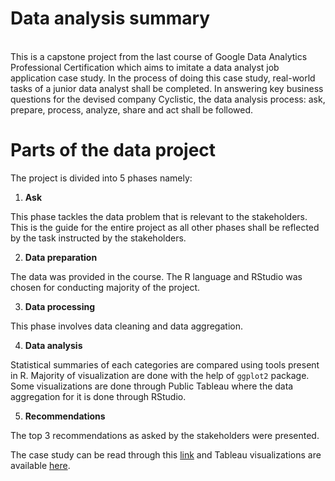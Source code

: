 # Data analysis summary
<br>This is a capstone project from the last course of Google Data Analytics Professional Certification which aims to imitate a data analyst job application case study. In the process of doing this case study, real-world tasks of a junior data analyst shall be completed. In answering key business questions for the devised company Cyclistic, the data analysis process: ask, prepare, process, analyze, share and act shall be followed.<br>

# Parts of the data project
The project is divided into 5 phases namely:
1. **Ask**

This phase tackles the data problem that is relevant to the stakeholders. This is the guide for the entire project as all other phases shall be reflected by the task instructed by the stakeholders.

2. **Data preparation**

The data was provided in the course. The R language and RStudio was chosen for conducting majority of the project.

3. **Data processing**

This phase involves data cleaning and data aggregation.

4. **Data analysis**

Statistical summaries of each categories are compared using tools present in R. Majority of visualization are done with the help of `ggplot2` package. Some visualizations are done through Public Tableau where the data aggregation for it is done through RStudio.

5. **Recommendations**

The top 3 recommendations as asked by the stakeholders were presented.<br>

The case study can be read through this [link](https://moy17.github.io/Cyclistic-Bikeshare/) and Tableau visualizations are available [here](https://public.tableau.com/app/profile/james.paul.pulayan).

